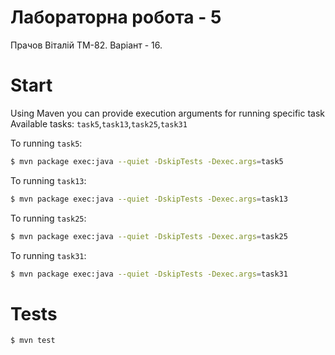 # Лабораторна робота - 5
Прачов Віталій ТМ-82. Варіант - 16.

# Start
Using Maven you can provide execution arguments for running specific task
Available tasks: `task5`,`task13`,`task25`,`task31`

To running `task5`:
```bash
$ mvn package exec:java --quiet -DskipTests -Dexec.args=task5
```

To running `task13`:
```bash
$ mvn package exec:java --quiet -DskipTests -Dexec.args=task13
```

To running `task25`:
```bash
$ mvn package exec:java --quiet -DskipTests -Dexec.args=task25
```

To running `task31`:
```bash
$ mvn package exec:java --quiet -DskipTests -Dexec.args=task31
```

# Tests
```bash
$ mvn test
```